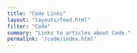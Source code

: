 ```yaml
---
title: "Code Links"
layout: "layouts/feed.html"
filter: "Code"
summary: "Links to articles about Code."
permalink: '/code/index.html'
---
```

